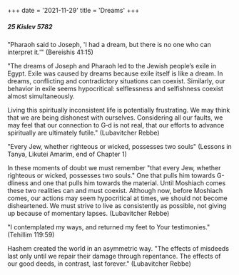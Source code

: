 +++
date = '2021-11-29'
title = 'Dreams'
+++

##### 25 Kislev 5782

"Pharaoh said to Joseph, 'I had a dream, but there is no one who can interpret it.'" (Bereishis 41:15)

"The dreams of Joseph and Pharaoh led to the Jewish people’s exile in Egypt. Exile was caused by dreams because exile itself is like a dream. In dreams, conflicting and contradictory situations can coexist. Similarly, our behavior in exile seems hypocritical: selflessness and selfishness coexist almost simultaneously.

Living this spiritually inconsistent life is potentially frustrating. We may think that we are being dishonest with ourselves. Considering all our faults, we may feel that our connection to G‑d is not real, that our efforts to advance spiritually are ultimately futile." (Lubavitcher Rebbe)

"Every Jew, whether righteous or wicked, possesses two souls" (Lessons in Tanya, Likutei Amarim, end of Chapter 1)

In these moments of doubt we must remember "that every Jew, whether righteous or wicked, possesses two souls." One that pulls him towards G-dliness and one that pulls him towards the material. Until Moshiach comes these two realities can and must coexist. Although now, before Moshiach comes, our actions may seem hypocritical at times, we should not become disheartened. We must strive to live as consistently as possible, not giving up because of momentary lapses. (Lubavitcher Rebbe)

"I contemplated my ways, and returned my feet to Your testimonies." (Tehillim 119:59)

Hashem created the world in an asymmetric way. "The effects of misdeeds last only until we repair their damage through repentance. The effects of our good deeds, in contrast, last forever." (Lubavitcher Rebbe)
